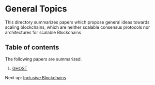 # General Topics

This directory summarizes papers which propose general ideas towards scaling blockchains, which are neither
scalable consensus protocols nor architectures for scalable Blockchains

## Table of contents

The following papers are summarized.

1. [GHOST](https://github.com/SoujanyaPonnapalli/ScalingBlockchains/blob/master/General/GHOST.md)

Next up: [Inclusive Blockchains](https://fc15.ifca.ai/preproceedings/paper_101.pdf)
